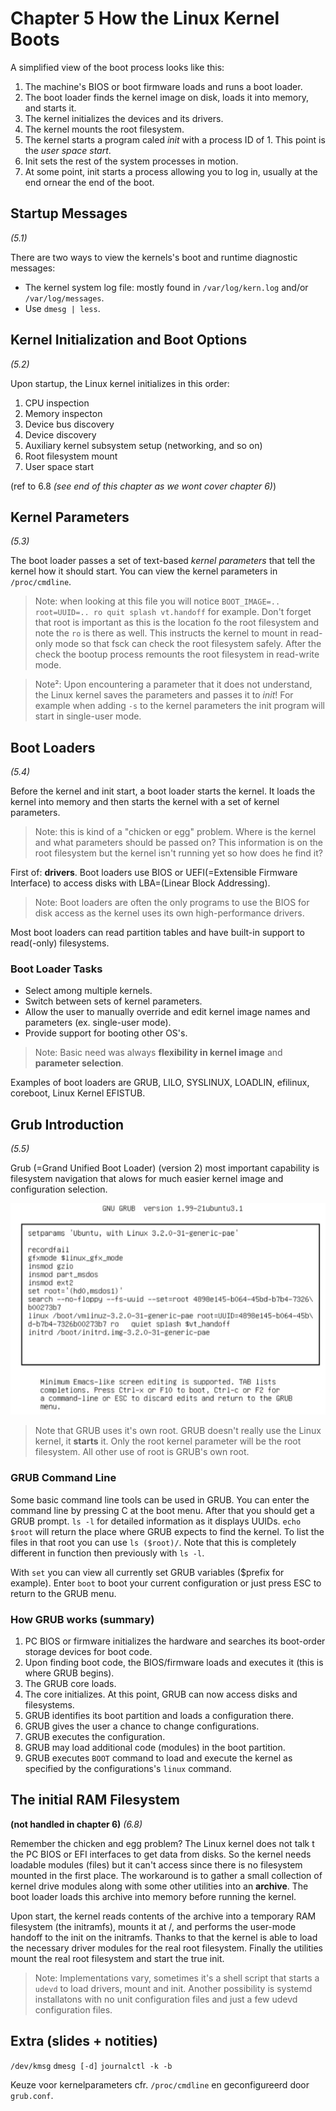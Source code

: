 # Chapter 5 How the Linux Kernel Boots

A simplified view of the boot process looks like this:

1. The machine's BIOS or boot firmware loads and runs a boot loader.
2. The boot loader finds the kernel image on disk, loads it into memory, and starts it.
3. The kernel initializes the devices and its drivers.
4. The kernel mounts the root filesystem.
5. The kernel starts a program caled _init_ with a process ID of 1. This point is the _user space start_.
6. Init sets the rest of the system processes in motion.
7. At some point, init starts a process allowing you to log in, usually at the end ornear the end of the boot.

## Startup Messages
_(5.1)_

There are two ways to view the kernels's boot and runtime diagnostic messages:

* The kernel system log file: mostly found in `/var/log/kern.log` and/or `/var/log/messages`.
* Use `dmesg | less`.

## Kernel Initialization and Boot Options
_(5.2)_

Upon startup, the Linux kernel initializes in this order:

1. CPU inspection
2. Memory inspecton
3. Device bus discovery
4. Device discovery
5. Auxiliary kernel subsystem setup (networking, and so on)
6. Root filesystem mount
7. User space start

(ref to 6.8 _(see end of this chapter as we wont cover chapter 6)_)


## Kernel Parameters
_(5.3)_

The boot loader passes a set of text-based _kernel parameters_ that tell the kernel how it should start. You can view the kernel parameters in `/proc/cmdline`.

> Note: when looking at this file you will notice `BOOT_IMAGE=.. root=UUID=.. ro quit splash vt.handoff` for example. Don't forget that root is important as this is the location fo the root filesystem and note the `ro` is there as well. This instructs the kernel to mount in read-only mode so that fsck can check the root filesystem safely. After the check the bootup process remounts the root filesystem in read-write mode.


> Note²: Upon encountering a parameter that it does not understand, the Linux kernel saves the parameters and passes it to _init_! For example when adding `-s` to the kernel parameters the init program will start in single-user mode.

## Boot Loaders
_(5.4)_

Before the kernel and init start, a boot loader starts the kernel. It loads the kernel into memory and then starts the kernel with a set of kernel parameters. 

> Note: this is kind of a "chicken or egg" problem. Where is the kernel and what parameters should be passed on? This information is on the root filesystem but the kernel isn't running yet so how does he find it?

First of: **drivers**. Boot loaders use BIOS or UEFI(=Extensible Firmware Interface) to access disks with LBA=(Linear Block Addressing).

> Note: Boot loaders are often the only programs to use the BIOS for disk access as the kernel uses its own high-performance drivers.

Most boot loaders can read partition tables and have built-in support to read(-only) filesystems. 

### Boot Loader Tasks

* Select among multiple kernels.
* Switch between sets of kernel parameters.
* Allow the user to manually override and edit kernel image names and parameters (ex. single-user mode).
* Provide support for booting other OS's.

> Note: Basic need was always **flexibility in kernel image** and **parameter selection**. 

Examples of boot loaders are GRUB, LILO, SYSLINUX, LOADLIN, efilinux, coreboot, Linux Kernel EFISTUB.

## Grub Introduction
_(5.5)_

Grub (=Grand Unified Boot Loader) (version 2) most important capability is filesystem navigation that alows for much easier kernel image and configuration selection. 

![GRUB](images/grub.png)

> Note that GRUB uses it's own root. GRUB doesn't really use the Linux kernel, it **starts** it. Only the root kernel parameter will be the root filesystem. All other use of root is GRUB's own root.

### GRUB Command Line

Some basic command line tools can be used in GRUB. You can enter the command line by pressing C at the boot menu. After that you should get a GRUB prompt. `ls -l` for detailed information as it displays UUIDs. `echo $root` will return the place where GRUB expects to find the kernel. To list the files in that root you can use `ls ($root)/`. Note that this is completely different in function then previously with `ls -l`.

With `set` you can view all currently set GRUB variables ($prefix for example). Enter `boot` to boot your current configuration or just press ESC to return to the GRUB menu. 


### How GRUB works (summary)

1. PC BIOS or firmware initializes the hardware and searches its boot-order storage devices for boot code.
2. Upon finding boot code, the BIOS/firmware loads and executes it (this is where GRUB begins).
3. The GRUB core loads.
4. The core initializes. At this point, GRUB can now access disks and filesystems.
5. GRUB identifies its boot partition and loads a configuration there.
6. GRUB gives the user a chance to change configurations.
7. GRUB executes the configuration.
8. GRUB may load additional code (modules) in the boot partition.
9. GRUB executes `BOOT` command to load and execute the kernel as specified by the configurations's `linux` command.


## The initial RAM Filesystem 
**(not handled in chapter 6)**
_(6.8)_

Remember the chicken and egg problem? The Linux kernel does not talk t the PC BIOS or EFI interfaces to get data from disks. So the kernel needs loadable modules (files) but it can't access since there is no filesystem mounted in the first place. The workaround is to gather a small collection of kernel drive modules along with some other utilities into an **archive**. The boot loader loads this archive into memory before running the kernel.

Upon start, the kernel reads contents of the archive into a temporary RAM filesystem (the initramfs), mounts it at /, and performs the user-mode handoff to the init on the initramfs. Thanks to that the kernel is able to load the necessary driver modules for the real root filesystem. Finally the utilities mount the real root filesystem and start the true init.

> Note: Implementations vary, sometimes it's a shell script that starts a `udevd` to load drivers, mount and init. Another possibility is systemd installatons with no unit configuration files and just a few udevd configuration files.




## Extra (slides + notities)

`/dev/kmsg`
`dmesg [-d]`
`journalctl -k -b`

Keuze voor kernelparameters cfr. `/proc/cmdline` en geconfigureerd door `grub.conf`.
